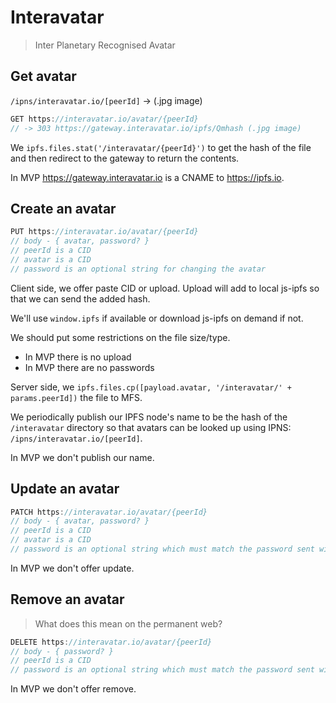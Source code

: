 # Interavatar

> Inter Planetary Recognised Avatar

## Get avatar

`/ipns/interavatar.io/[peerId]` -> (.jpg image)

```js
GET https://interavatar.io/avatar/{peerId}
// -> 303 https://gateway.interavatar.io/ipfs/Qmhash (.jpg image)
```

We `ipfs.files.stat('/interavatar/{peerId}')` to get the hash of the file and then redirect to the gateway to return the contents.

In MVP https://gateway.interavatar.io is a CNAME to https://ipfs.io.

## Create an avatar

```js
PUT https://interavatar.io/avatar/{peerId}
// body - { avatar, password? }
// peerId is a CID
// avatar is a CID
// password is an optional string for changing the avatar
```

Client side, we offer paste CID or upload. Upload will add to local js-ipfs so that we can send the added hash.

We'll use `window.ipfs` if available or download js-ipfs on demand if not.

We should put some restrictions on the file size/type.

* In MVP there is no upload
* In MVP there are no passwords

Server side, we `ipfs.files.cp([payload.avatar, '/interavatar/' + params.peerId])` the file to MFS.

We periodically publish our IPFS node's name to be the hash of the `/interavatar` directory so that avatars can be looked up using IPNS: `/ipns/interavatar.io/[peerId]`.

In MVP we don't publish our name.

## Update an avatar

```js
PATCH https://interavatar.io/avatar/{peerId}
// body - { avatar, password? }
// peerId is a CID
// avatar is a CID
// password is an optional string which must match the password sent with the PUT request
```

In MVP we don't offer update.

## Remove an avatar

> What does this mean on the permanent web?

```js
DELETE https://interavatar.io/avatar/{peerId}
// body - { password? }
// peerId is a CID
// password is an optional string which must match the password sent with the PUT request
```

In MVP we don't offer remove.
